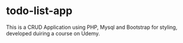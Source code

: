 # todo-list-app
This is a CRUD Application using PHP, Mysql and Bootstrap for styling, developed duiring a course on Udemy.
